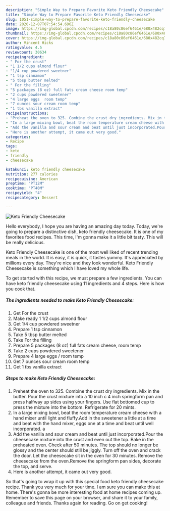 ```yaml
---
description: "Simple Way to Prepare Favorite Keto Friendly Cheesecake"
title: "Simple Way to Prepare Favorite Keto Friendly Cheesecake"
slug: 1051-simple-way-to-prepare-favorite-keto-friendly-cheesecake
date: 2020-12-07T07:54:54.696Z
image: https://img-global.cpcdn.com/recipes/c18a80c86ef6461e/680x482cq70/keto-friendly-cheesecake-recipe-main-photo.jpg
thumbnail: https://img-global.cpcdn.com/recipes/c18a80c86ef6461e/680x482cq70/keto-friendly-cheesecake-recipe-main-photo.jpg
cover: https://img-global.cpcdn.com/recipes/c18a80c86ef6461e/680x482cq70/keto-friendly-cheesecake-recipe-main-photo.jpg
author: Vincent Hicks
ratingvalue: 4.5
reviewcount: 30634
recipeingredient:
- " For the crust"
- "1 1/2 cups almond flour"
- "1/4 cup powdered sweetner"
- "1 tsp cinnamon"
- "5 tbsp butter melted"
- " For the filling"
- "5 packages (8 oz) full fats cream cheese room temp"
- "2 cups powdered sweetener"
- "4 large eggs  room temp"
- "7 ounces sour cream room temp"
- "1 tbs vanilla extract"
recipeinstructions:
- "Preheat the oven to 325. Combine the crust dry ingredients. Mix in the butter. Pour the crust mixture into a 10 inch c 4 inch springform pan and press halfway up sides using your fingers. Use flat bottomed cup to press the mixture into the bottom. Refrigerate for 20 mints."
- "In a large mixing bowl, beat the room temperature cream cheese with a hand mixer until light and fluffy.Add in the sweetener a little at a time and beat with the hand mixer, eggs one at a time and beat until well incorporated. a"
- "Add the vanilla and sour cream and beat until just incorporated.Pour the cheesecake mixture into the crust and even out the top. Bake in the preheated oven. Check after 50 minutes. The top should no longer be glossy and the center should still be jiggly. Turn off the oven and crack the door. Let the cheesecake sit in the oven for 30 minutes. Remove the cheesecake from the oven.Remove the springform pan sides, decorate the top, and serve."
- "Here is another attempt, it came out very good."
categories:
- Recipe
tags:
- keto
- friendly
- cheesecake

katakunci: keto friendly cheesecake 
nutrition: 277 calories
recipecuisine: American
preptime: "PT12M"
cooktime: "PT40M"
recipeyield: "4"
recipecategory: Dessert

---
```



![Keto Friendly Cheesecake](https://img-global.cpcdn.com/recipes/c18a80c86ef6461e/680x482cq70/keto-friendly-cheesecake-recipe-main-photo.jpg)

Hello everybody, I hope you are having an amazing day today. Today, we're going to prepare a distinctive dish, keto friendly cheesecake. It is one of my favorites food recipes. This time, I'm gonna make it a little bit tasty. This will be really delicious.

Keto Friendly Cheesecake is one of the most well liked of recent trending meals in the world. It is easy, it is quick, it tastes yummy. It's appreciated by millions every day. They're nice and they look wonderful. Keto Friendly Cheesecake is something which I have loved my whole life.




To get started with this recipe, we must prepare a few ingredients. You can have keto friendly cheesecake using 11 ingredients and 4 steps. Here is how you cook that.

<!--inarticleads1-->

##### The ingredients needed to make Keto Friendly Cheesecake:

1. Get  For the crust
1. Make ready 1 1/2 cups almond flour
1. Get 1/4 cup powdered sweetner
1. Prepare 1 tsp cinnamon
1. Take 5 tbsp butter melted
1. Take  For the filling
1. Prepare 5 packages (8 oz) full fats cream cheese, room temp
1. Take 2 cups powdered sweetener
1. Prepare 4 large eggs / room temp
1. Get 7 ounces sour cream room temp
1. Get 1 tbs vanilla extract




<!--inarticleads2-->

##### Steps to make Keto Friendly Cheesecake:

1. Preheat the oven to 325. Combine the crust dry ingredients. Mix in the butter. Pour the crust mixture into a 10 inch c 4 inch springform pan and press halfway up sides using your fingers. Use flat bottomed cup to press the mixture into the bottom. Refrigerate for 20 mints.
1. In a large mixing bowl, beat the room temperature cream cheese with a hand mixer until light and fluffy.Add in the sweetener a little at a time and beat with the hand mixer, eggs one at a time and beat until well incorporated. a
1. Add the vanilla and sour cream and beat until just incorporated.Pour the cheesecake mixture into the crust and even out the top. Bake in the preheated oven. Check after 50 minutes. The top should no longer be glossy and the center should still be jiggly. Turn off the oven and crack the door. Let the cheesecake sit in the oven for 30 minutes. Remove the cheesecake from the oven.Remove the springform pan sides, decorate the top, and serve.
1. Here is another attempt, it came out very good.




So that's going to wrap it up with this special food keto friendly cheesecake recipe. Thank you very much for your time. I am sure you can make this at home. There's gonna be more interesting food at home recipes coming up. Remember to save this page on your browser, and share it to your family, colleague and friends. Thanks again for reading. Go on get cooking!
